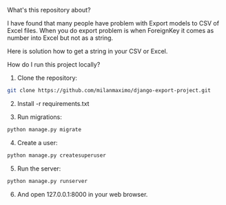 
What's this repository about?

I have found that many people have problem with Export models to CSV of Excel files.
When you do export problem is when  ForeignKey it comes as number into Excel but not as a string.

Here is solution how to get a string in your CSV or Excel.

How do I run this project locally?

1. Clone the repository:

```bash
git clone https://github.com/milanmaximo/django-export-project.git
```
2. Install -r requirements.txt 

3. Run migrations:

```bash
python manage.py migrate
```
4. Create a user:

```bash
python manage.py createsuperuser
```

5. Run the server:

```bash
python manage.py runserver
```
6. And open 127.0.0.1:8000 in your web browser.


